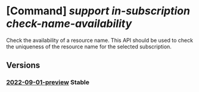 # [Command] _support in-subscription check-name-availability_

Check the availability of a resource name. This API should be used to check the uniqueness of the resource name for the selected subscription.

## Versions

### [2022-09-01-preview](/Resources/mgmt-plane/L3N1YnNjcmlwdGlvbnMve30vcHJvdmlkZXJzL21pY3Jvc29mdC5zdXBwb3J0L2NoZWNrbmFtZWF2YWlsYWJpbGl0eQ==/2022-09-01-preview.xml) **Stable**

<!-- mgmt-plane /subscriptions/{}/providers/microsoft.support/checknameavailability 2022-09-01-preview -->
